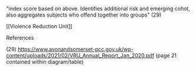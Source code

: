 "index score based on above.  Identifies additional risk and emerging cohot, also aggregates subjects who offend together into groups"  (29)

[[Violence Reduction Unit]]

References

(29) https://www.avonandsomerset-pcc.gov.uk/wp-content/uploads/2021/02/VRU_Annual_Report_Jan_2020.pdf (page 21 contained within diagram/table)